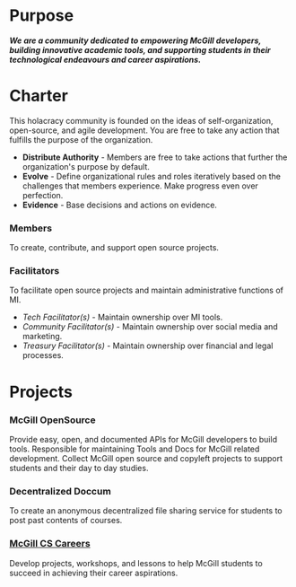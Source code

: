 # Purpose
**_We are a community dedicated to empowering McGill developers, building innovative academic tools, and supporting students in their technological endeavours and career aspirations._**

# Charter
This holacracy community is founded on the ideas of self-organization, open-source, and agile development. You are free to take any action that fulfills the purpose of the organization.

- **Distribute Authority** - Members are free to take actions that further the organization's purpose by default.
- **Evolve** - Define organizational rules and roles iteratively based on the challenges that members experience. Make progress even over perfection.
- **Evidence** - Base decisions and actions on evidence.

### Members
To create, contribute, and support open source projects.

### Facilitators
To facilitate open source projects and maintain administrative functions of MI.
- _Tech Facilitator(s)_ - Maintain ownership over MI tools.
- _Community Facilitator(s)_ - Maintain ownership over social media and marketing. 
- _Treasury Facilitator(s)_ - Maintain ownership over financial and legal processes.  

# Projects
### McGill OpenSource
Provide easy, open, and documented APIs for McGill developers to build tools. Responsible for maintaining Tools and Docs for McGill related development. Collect McGill open source and copyleft projects to support students and their day to day studies.

### Decentralized Doccum 
To create an anonymous decentralized file sharing service for students to post past contents of courses.

### [McGill CS Careers](https://github.com/abubakardaud/StudentWorks/)
Develop projects, workshops, and lessons to help McGill students to succeed in achieving their career aspirations. 


